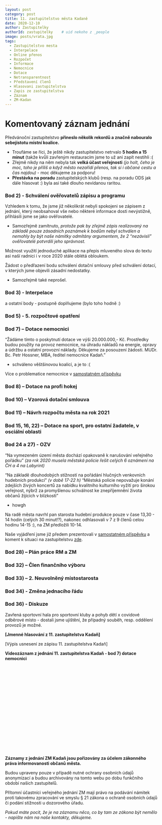 ```yaml
---
layout: post
category: post
title: 11. zastupitelstvo města Kadaně
date: 2020-12-10
author: Zastupitelky
authorId: zastupitelky    # uid nekoho z _people
image: posts/vrata.jpg
tags:
  - Zastupitelstvo mesta
  - Interpelace
  - Online přenos
  - Rozpočet
  - Informace
  - Nemocnice
  - Dotace
  - Netransparentnost
  - Představení členů
  - Hlasovani zastupitelstva
  - Zapis ze zastupitelstva
  - Záznam 
  - ZM-Kadan
---
```



# Komentovaný záznam jednání 

Předvánoční zastupitelstvo **přineslo několik rekordů a značně nabouralo sebejistotu místní koalice.**

* Troufáme se říci, že ještě nikdy zastupitelstvo netrvalo **5 hodin a 15 minut** (takže kvůli zavřeným restauracím jsme to už ani zapít nestihli :(
* Zřejmě nikdy na něm nebyla tak **velká účast veřejnosti** *(jo holt, čeho je moc, toho je příliš a když město nezařídí přenos, tak si i občané cestu a čas najdou)* - moc děkujeme za podporu!
* **Přestávka na poradu** zastupitelských klubů (resp. na poradu ODS jak dále hlasovat :) byla asi také dlouho nevídanou raritou.

### Bod 2) - Schválení ověřovatelů zápisu a programu
Vzhledem k tomu, že jsme již několikrát nebyli spokojeni se zápisem z jednání, který neobsahoval vše nebo některé informace dosti nevýstižně, přihlásili jsme se jako ověřovatelé.
- Samozřejmě zamítnuto, *protože pak by zřejmě zápis realizovaný na základě pouze zásadních poznámek k bodům nebyl schválen a nemohly by být naše námitky odmítány argumentem, že 2 “nezávislí” ověřovatelé potvrdili jeho správnost.*

Možnost využití jednoduché aplikace na přepis mluveného slova do textu asi naší radnici i v roce 2020 stále oblétá obloukem. 

Žádost o předřazení bodu schválení dotační smlouvy před schválení dotací, v kterých jsme objevili zásadní nedostatky. 
- Samozřejmě také neprošel.


### Bod 3) - Interpelace 
a ostatní body - postupně doplňujeme (bylo toho hodně :)

### Bod 5) - 5. rozpočtové opatření

### Bod 7) – Dotace nemocnici

“Žádáme tímto o poskytnutí dotace ve výši 20.000.000,- Kč.
Prostředky budou použity na provoz nemocnice, na úhradu nákladů na energie, opravy a údržbu a ostatní provozní náklady. Děkujeme za posouzení žádosti. MUDr. Bc. Petr Hossner, MBA, ředitel nemocnice Kadaň.” 
- schváleno věštšinovou koalicí, a je to :(

Více o problematice nemocnice v [samostatném příspěvku](https://kadan.pirati.cz/aktuality/nemtaj.html)

### Bod 8) – Dotace na profi hokej

### Bod 10) –  Vzorová dotační smlouva

### Bod 11) – Návrh rozpočtu města na rok 2021

### Bod 15, 16, 22)  – Dotace na sport, pro ostatní žadatele, v osciální oblasti

### Bod 24 a 27) - OZV
“Na vymezeném území města dochází opakovaně k narušování veřejného pořádku” 
*(za rok 2020 musela městská policie  řešit celých 6 oznámení na ČH a 4 na Labyrint)* 

“Na základě dlouhodobých stížností na pořádání hlučných venkovních hudebních produkcí” *(v době 17-22 h)* 
“Městská policie nepovažuje konání zdejších živých koncertů za nabídku kvalitního kulturního vyžití pro širokou veřejnost, nýbrž za promyšlenou schválnost ke znepříjemnění života občanů žijících v blízkosti”
- howgh

Na radě města navrhl pan starosta hudební produkce pouze v čase 13,30 - 14 hodin (celých 30 minut!?), nakonec odhlasovali v 7 z 9 členů celou hodinu 14-15 :), na ZM předložili 10-14.

Naše vyjádření jsme již předem prezentovali v [samostatném příspěvku](https://kadan.pirati.cz/aktuality/ozv.html) a koment k situaci na zastupitelstvu [zde](https://kadan.pirati.cz/aktuality/ozvex.html).


### Bod 28) – Plán práce RM a ZM

### Bod 32)  – Člen finančního výboru

### Bod 33) – 2. Neuvolněný místostarosta

### Bod 34) - Změna jednacího řádu

### Bod 36) - Diskuze

Zavřená sportovní hala pro sportovní kluby a pohyb dětí x covidové odběrové místo - dostali jsme ujištění, že případný souběh, resp. oddělení provozů je možné.


**[Jmenné hlasování z 11. zastupitelstva Kadaň]**

[Výpis usnesení ze zápisu 11. zastupitelstva Kadaň]

**Videozáznam z jednání 11. zastupitelstva Kadaň - bod 7) dotace nemocnici**

<script src="https://fast.wistia.com/embed/medias/bw7sg7oezu.jsonp"
async></script><script
src="https://fast.wistia.com/assets/external/E-v1.js"
async></script><div class="wistia_responsive_padding"
style="padding:56.25% 0 0 0;position:relative;"><div
class="wistia_responsive_wrapper"
style="height:100%;left:0;position:absolute;top:0;width:100%;"><div
class="wistia_embed wistia_async_bw7sg7oezu videoFoam=true"
style="height:100%;position:relative;width:100%"><div
class="wistia_swatch"
style="height:100%;left:0;opacity:0;overflow:hidden;position:absolute;top:0;transition:opacity
200ms;width:100%;"><img
src="https://fast.wistia.com/embed/medias/bw7sg7oezu/swatch"
style="filter:blur(5px);height:100%;object-fit:contain;width:100%;"
alt="" aria-hidden="true" onload="this.parentNode.style.opacity=1;"
/></div></div></div></div>



**Záznamy z jednání ZM Kadaň jsou pořizovány za účelem zákonného práva informovanosti občanů města.** 

Budou upraveny pouze v případě nutné ochrany osobních údajů anonymizací a budou archivovány na tomto webu po dobu funkčního období našich zastupitelů. 

Přítomní účastníci veřejného jednání ZM mají právo na podávání námitek proti takovému zpracování ve smyslu § 21 zákona o ochraně osobních údajů či podání stížnosti u dozorového úřadu.

*Pokud máte pocit, že je na záznamu něco, co by tam ze zákona být nemělo - napište nám na naše kontakty, děkujeme.*






